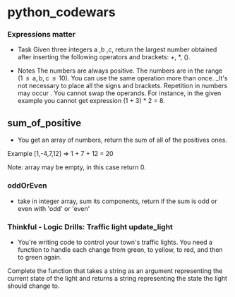# python_codewars

### Expressions matter

* Task
Given three integers a ,b ,c, return the largest number obtained after inserting the following operators and brackets: +, *, ().

* Notes
The numbers are always positive.
The numbers are in the range (1  ≤  a, b, c  ≤  10).
You can use the same operation more than once.
_It's not necessary to place all the signs and brackets.
Repetition in numbers may occur .
You cannot swap the operands. For instance, in the given example you cannot get expression (1 + 3) * 2 = 8.

## sum_of_positive

* You get an array of numbers, return the sum of all of the positives ones.

Example [1,-4,7,12] => 1 + 7 + 12 = 20

Note: array may be empty, in this case return 0.


### oddOrEven

* take in integer array, sum its components, return if the sum is odd or 
even with 'odd' or 'even'


### Thinkful - Logic Drills: Traffic light update_light
* You're writing code to control your town's traffic lights. You need a function to handle each change from green, to yellow, to red, and then to green again.

Complete the function that takes a string as an argument representing the current state of the light and returns a string representing the state the light should change to.
